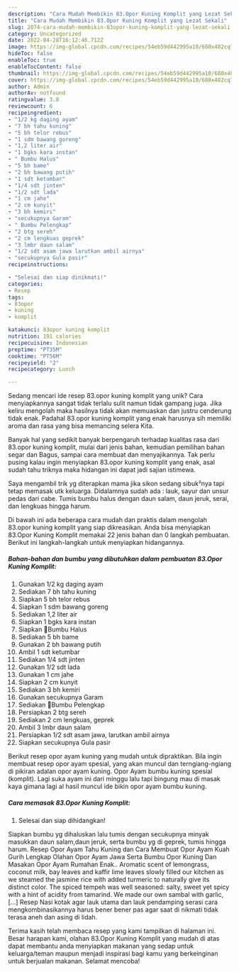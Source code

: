 ```yaml
---
description: "Cara Mudah Membikin 83.Opor Kuning Komplit yang Lezat Sekali"
title: "Cara Mudah Membikin 83.Opor Kuning Komplit yang Lezat Sekali"
slug: 2074-cara-mudah-membikin-83opor-kuning-komplit-yang-lezat-sekali
category: Uncategorized
date: 2022-04-28T16:12:46.712Z
image: https://img-global.cpcdn.com/recipes/54eb59d442995a10/680x482cq70/83opor-kuning-komplit-foto-resep-utama.jpg
hideToc: false
enableToc: true
enableTocContent: false
thumbnail: https://img-global.cpcdn.com/recipes/54eb59d442995a10/680x482cq70/83opor-kuning-komplit-foto-resep-utama.jpg
cover: https://img-global.cpcdn.com/recipes/54eb59d442995a10/680x482cq70/83opor-kuning-komplit-foto-resep-utama.jpg
author: Admin
authorAv: notfound
ratingvalue: 3.8
reviewcount: 6
recipeingredient:
- "1/2 kg daging ayam"
- "7 bh tahu kuning"
- "5 bh telor rebus"
- "1 sdm bawang goreng"
- "1,2 liter air"
- "1 bgks kara instan"
- " Bumbu Halus"
- "5 bh bame"
- "2 bh bawang putih"
- "1 sdt ketumbar"
- "1/4 sdt jinten"
- "1/2 sdt lada"
- "1 cm jahe"
- "2 cm kunyit"
- "3 bh kemiri"
- "secukupnya Garam"
- " Bumbu Pelengkap"
- "2 btg sereh"
- "2 cm lengkuas geprek"
- "3 lmbr daun salam"
- "1/2 sdt asam jawa larutkan ambil airnya"
- "secukupnya Gula pasir"
recipeinstructions:

- "Selesai dan siap dinikmati!"
categories:
- Resep
tags:
- 83opor
- kuning
- komplit

katakunci: 83opor kuning komplit 
nutrition: 191 calories
recipecuisine: Indonesian
preptime: "PT35M"
cooktime: "PT56M"
recipeyield: "2"
recipecategory: Lunch

---
```





Sedang mencari ide resep 83.opor kuning komplit yang unik? Cara menyiapkannya sangat tidak terlalu sulit namun tidak gampang juga. Jika keliru mengolah maka hasilnya tidak akan memuaskan dan justru cenderung tidak enak. Padahal 83.opor kuning komplit yang enak harusnya sih memiliki aroma dan rasa yang bisa memancing selera Kita.





Banyak hal yang sedikit banyak berpengaruh terhadap kualitas rasa dari 83.opor kuning komplit, mulai dari jenis bahan, kemudian pemilihan bahan segar dan Bagus, sampai cara membuat dan menyajikannya. Tak perlu pusing kalau ingin menyiapkan 83.opor kuning komplit yang enak,      asal sudah tahu triknya maka hidangan ini dapat jadi sajian istimewa.














Saya mengambil trik yg diterapkan mama jika sikon sedang sibuk²nya tapi tetap memasak utk keluarga. Didalamnya sudah ada : lauk, sayur dan unsur pedas dari cabe. Tumis bumbu halus dengan daun salam, daun jeruk, serai, dan lengkuas hingga harum.






Di bawah ini ada beberapa cara mudah dan praktis dalam mengolah 83.opor kuning komplit yang siap dikreasikan. Anda bisa menyiapkan 83.Opor Kuning Komplit memakai 22 jenis bahan dan 0 langkah pembuatan. Berikut ini langkah-langkah untuk menyiapkan hidangannya.

<!--inarticleads1-->

##### Bahan-bahan dan bumbu yang dibutuhkan dalam pembuatan 83.Opor Kuning Komplit:

1. Gunakan 1/2 kg daging ayam
1. Sediakan 7 bh tahu kuning
1. Siapkan 5 bh telor rebus
1. Siapkan 1 sdm bawang goreng
1. Sediakan 1,2 liter air
1. Siapkan 1 bgks kara instan
1. Siapkan  🌈Bumbu Halus
1. Sediakan 5 bh bame
1. Gunakan 2 bh bawang putih
1. Ambil 1 sdt ketumbar
1. Sediakan 1/4 sdt jinten
1. Gunakan 1/2 sdt lada
1. Gunakan 1 cm jahe
1. Siapkan 2 cm kunyit
1. Sediakan 3 bh kemiri
1. Gunakan secukupnya Garam
1. Sediakan  🌈Bumbu Pelengkap
1. Persiapkan 2 btg sereh
1. Sediakan 2 cm lengkuas, geprek
1. Ambil 3 lmbr daun salam
1. Persiapkan 1/2 sdt asam jawa, larutkan ambil airnya
1. Siapkan secukupnya Gula pasir


Berikut resep opor ayam kuning yang mudah untuk dipraktikan. Bila ingin membuat resep opor ayam spesial, yang akan muncul dan terngiang-ngiang di pikiran adalan opor ayam kuning. Opor Ayam bumbu kuning spesial (komplit). Lagi suka ayam ini dari minggu lalu tapi bingung mau di masak kaya gimana lagi al hasil muncul ide bikin opor ayam bumbu kuning. 

<!--inarticleads2-->

##### Cara memasak 83.Opor Kuning Komplit:


1. Selesai dan siap dihidangkan!

Siapkan bumbu yg dihaluskan lalu tumis dengan secukupnya minyak masukkan daun salam,daun jeruk, serta bumbu yg di geprek, tumis hingga harum. Resep Opor Ayam Tahu Kuning dan Cara Membuat Opor Ayam Kuah Gurih Lengkap Olahan Opor Ayam Jawa Serta Bumbu Opor Kuning Dan Masakan Opor Ayam Rumahan Enak.. Aromatic scent of lemongrass, coconut milk, bay leaves and kaffir lime leaves slowly filled our kitchen as we steamed the jasmine rice with added turmeric to naturally give its distinct color. The spiced tempeh was well seasoned: salty, sweet yet spicy with a hint of acidity from tamarind. We made our own sambal with garlic, […] Resep Nasi kotak agar lauk utama dan lauk pendamping serasi cara mengkombinasikannya harus bener bener pas agar saat di nikmati tidak terasa aneh dan asing di lidah. 

Terima kasih telah membaca resep yang kami tampilkan di halaman ini. Besar harapan kami, olahan 83.Opor Kuning Komplit yang mudah di atas dapat membantu anda menyiapkan makanan yang sedap untuk keluarga/teman maupun menjadi inspirasi bagi kamu yang berkeinginan untuk berjualan makanan. Selamat mencoba!
